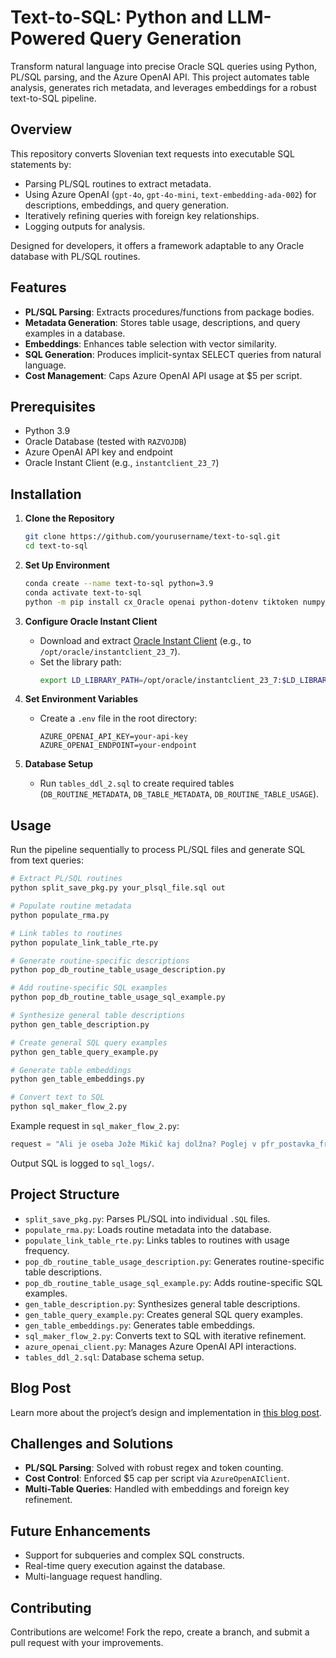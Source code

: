 # Text-to-SQL: Python and LLM-Powered Query Generation

Transform natural language into precise Oracle SQL queries using Python, PL/SQL parsing, and the Azure OpenAI API. This project automates table analysis, generates rich metadata, and leverages embeddings for a robust text-to-SQL pipeline.

## Overview

This repository converts Slovenian text requests into executable SQL statements by:
- Parsing PL/SQL routines to extract metadata.
- Using Azure OpenAI (`gpt-4o`, `gpt-4o-mini`, `text-embedding-ada-002`) for descriptions, embeddings, and query generation.
- Iteratively refining queries with foreign key relationships.
- Logging outputs for analysis.

Designed for developers, it offers a framework adaptable to any Oracle database with PL/SQL routines.

## Features

- **PL/SQL Parsing**: Extracts procedures/functions from package bodies.
- **Metadata Generation**: Stores table usage, descriptions, and query examples in a database.
- **Embeddings**: Enhances table selection with vector similarity.
- **SQL Generation**: Produces implicit-syntax SELECT queries from natural language.
- **Cost Management**: Caps Azure OpenAI API usage at $5 per script.

## Prerequisites

- Python 3.9
- Oracle Database (tested with `RAZVOJDB`)
- Azure OpenAI API key and endpoint
- Oracle Instant Client (e.g., `instantclient_23_7`)

## Installation

1. **Clone the Repository**
   ```bash
   git clone https://github.com/yourusername/text-to-sql.git
   cd text-to-sql
   ```

2. **Set Up Environment**
   ```bash
   conda create --name text-to-sql python=3.9
   conda activate text-to-sql
   python -m pip install cx_Oracle openai python-dotenv tiktoken numpy scipy
   ```

3. **Configure Oracle Instant Client**
   - Download and extract [Oracle Instant Client](https://www.oracle.com/database/technologies/instant-client.html) (e.g., to `/opt/oracle/instantclient_23_7`).
   - Set the library path:
     ```bash
     export LD_LIBRARY_PATH=/opt/oracle/instantclient_23_7:$LD_LIBRARY_PATH
     ```

4. **Set Environment Variables**
   - Create a `.env` file in the root directory:
     ```
     AZURE_OPENAI_API_KEY=your-api-key
     AZURE_OPENAI_ENDPOINT=your-endpoint
     ```

5. **Database Setup**
   - Run `tables_ddl_2.sql` to create required tables (`DB_ROUTINE_METADATA`, `DB_TABLE_METADATA`, `DB_ROUTINE_TABLE_USAGE`).

## Usage

Run the pipeline sequentially to process PL/SQL files and generate SQL from text queries:

```bash
# Extract PL/SQL routines
python split_save_pkg.py your_plsql_file.sql out

# Populate routine metadata
python populate_rma.py

# Link tables to routines
python populate_link_table_rte.py

# Generate routine-specific descriptions
python pop_db_routine_table_usage_description.py

# Add routine-specific SQL examples
python pop_db_routine_table_usage_sql_example.py

# Synthesize general table descriptions
python gen_table_description.py

# Create general SQL query examples
python gen_table_query_example.py

# Generate table embeddings
python gen_table_embeddings.py

# Convert text to SQL
python sql_maker_flow_2.py
```

Example request in `sql_maker_flow_2.py`:
```python
request = "Ali je oseba Jože Mikič kaj dolžna? Poglej v pfr_postavka_fr_dokumenta. Breme >0, knjizni_saldo_vrstice > 0"
```

Output SQL is logged to `sql_logs/`.

## Project Structure

- `split_save_pkg.py`: Parses PL/SQL into individual `.SQL` files.
- `populate_rma.py`: Loads routine metadata into the database.
- `populate_link_table_rte.py`: Links tables to routines with usage frequency.
- `pop_db_routine_table_usage_description.py`: Generates routine-specific table descriptions.
- `pop_db_routine_table_usage_sql_example.py`: Adds routine-specific SQL examples.
- `gen_table_description.py`: Synthesizes general table descriptions.
- `gen_table_query_example.py`: Creates general SQL query examples.
- `gen_table_embeddings.py`: Generates table embeddings.
- `sql_maker_flow_2.py`: Converts text to SQL with iterative refinement.
- `azure_openai_client.py`: Manages Azure OpenAI API interactions.
- `tables_ddl_2.sql`: Database schema setup.

## Blog Post

Learn more about the project’s design and implementation in [this blog post](https://nukitaokamu.github.io/blog/posts/2025-03-21-turning-text-into-sql.html).

## Challenges and Solutions

- **PL/SQL Parsing**: Solved with robust regex and token counting.
- **Cost Control**: Enforced $5 cap per script via `AzureOpenAIClient`.
- **Multi-Table Queries**: Handled with embeddings and foreign key refinement.

## Future Enhancements

- Support for subqueries and complex SQL constructs.
- Real-time query execution against the database.
- Multi-language request handling.

## Contributing

Contributions are welcome! Fork the repo, create a branch, and submit a pull request with your improvements.
